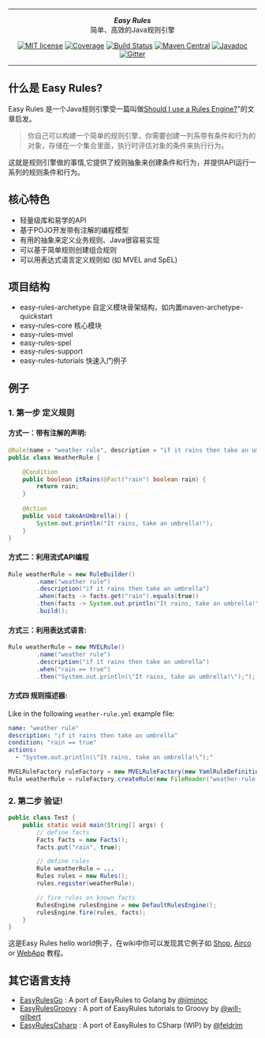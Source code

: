 ***

<div align="center">
    <b><em>Easy Rules</em></b><br>
    简单、高效的Java规则引擎
</div>

<div align="center">

[![MIT license](http://img.shields.io/badge/license-MIT-brightgreen.svg?style=flat)](http://opensource.org/licenses/MIT)
[![Coverage](https://coveralls.io/repos/j-easy/easy-rules/badge.svg?style=flat&branch=master&service=github)](https://coveralls.io/github/j-easy/easy-rules?branch=master)
[![Build Status](https://github.com/j-easy/easy-rules/workflows/Java%20CI/badge.svg)](https://github.com/j-easy/easy-rules/actions)
[![Maven Central](https://maven-badges.herokuapp.com/maven-central/org.jeasy/easy-rules-core/badge.svg?style=flat)](http://search.maven.org/#artifactdetails|org.jeasy|easy-rules-core|3.4.0|)
[![Javadoc](https://www.javadoc.io/badge/org.jeasy/easy-rules-core.svg)](http://www.javadoc.io/doc/org.jeasy/easy-rules-core)
[![Gitter](https://badges.gitter.im/Join%20Chat.svg)](https://gitter.im/j-easy/easy-rules)

</div>

***

## 什么是 Easy Rules?

Easy Rules 是一个Java规则引擎受一篇叫做[Should I use a Rules Engine?](http://martinfowler.com/bliki/RulesEngine.html)"的文章启发。

> 你自己可以构建一个简单的规则引擎，你需要创建一列系带有条件和行为的对象，存储在一个集合里面，执行时评估对象的条件来执行行为。

这就是规则引擎做的事情,它提供了规则抽象来创建条件和行为，并提供API运行一系列的规则条件和行为。

## 核心特色

 * 轻量级库和易学的API
 * 基于POJO开发带有注解的编程模型
 * 有用的抽象来定义业务规则、Java很容易实现
 * 可以基于简单规则创建组合规则
 * 可以用表达式语言定义规则如 (如 MVEL and SpEL)

## 项目结构

   * easy-rules-archetype 自定义模块骨架结构，如内置maven-archetype-quickstart
   * easy-rules-core 核心模块
   * easy-rules-mvel
   * easy-rules-spel
   * easy-rules-support
   * easy-rules-tutorials 快速入门例子

## 例子

### 1. 第一步 定义规则

#### 方式一：带有注解的声明:

```java
@Rule(name = "weather rule", description = "if it rains then take an umbrella" )
public class WeatherRule {

    @Condition
    public boolean itRains(@Fact("rain") boolean rain) {
        return rain;
    }
    
    @Action
    public void takeAnUmbrella() {
        System.out.println("It rains, take an umbrella!");
    }
}
```

#### 方式二：利用流式API编程

```java
Rule weatherRule = new RuleBuilder()
        .name("weather rule")
        .description("if it rains then take an umbrella")
        .when(facts -> facts.get("rain").equals(true))
        .then(facts -> System.out.println("It rains, take an umbrella!"))
        .build();
```

#### 方式三：利用表达式语言:

```java
Rule weatherRule = new MVELRule()
        .name("weather rule")
        .description("if it rains then take an umbrella")
        .when("rain == true")
        .then("System.out.println(\"It rains, take an umbrella!\");");
```

#### 方式四 规则描述器:

Like in the following `weather-rule.yml` example file:

```yaml
name: "weather rule"
description: "if it rains then take an umbrella"
condition: "rain == true"
actions:
  - "System.out.println(\"It rains, take an umbrella!\");"
```

```java
MVELRuleFactory ruleFactory = new MVELRuleFactory(new YamlRuleDefinitionReader());
Rule weatherRule = ruleFactory.createRule(new FileReader("weather-rule.yml"));
```

### 2. 第二步 验证!

```java
public class Test {
    public static void main(String[] args) {
        // define facts
        Facts facts = new Facts();
        facts.put("rain", true);

        // define rules
        Rule weatherRule = ...
        Rules rules = new Rules();
        rules.register(weatherRule);

        // fire rules on known facts
        RulesEngine rulesEngine = new DefaultRulesEngine();
        rulesEngine.fire(rules, facts);
    }
}
```

这是Easy Rules hello world例子，在wiki中你可以发现其它例子如 [Shop](https://github.com/j-easy/easy-rules/wiki/shop), [Airco](https://github.com/j-easy/easy-rules/wiki/air-conditioning) or [WebApp](https://github.com/j-easy/easy-rules/wiki/web-app) 教程。


## 其它语言支持

* [EasyRulesGo](https://github.com/CrowdStrike/easyrulesgo) : A port of EasyRules to Golang by [@jiminoc](https://github.com/jiminoc)
* [EasyRulesGroovy](https://github.com/will-gilbert/easyrules-tutorials-groovy) : A port of EasyRules tutorials to Groovy by [@will-gilbert](https://github.com/will-gilbert)
* [EasyRulesCsharp](https://github.com/feldrim/EasyRulesCsharp) : A port of EasyRules to CSharp (WIP) by [@feldrim](https://github.com/feldrim)
